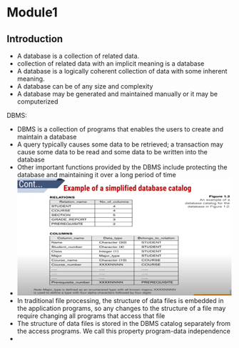 # Module1

## Introduction

- A database is a collection of related data.
- collection of related data with an implicit meaning is a database
- A database is a logically coherent collection of data with some inherent
meaning.
- A database can be of any size and complexity
- A database may be generated and maintained manually or it may be  computerized

DBMS:

- DBMS is a collection of programs that enables the users to create and maintain a database
- A query typically causes some data to be retrieved; a transaction may cause
some data to be read and some data to be written into the database
- Other important functions provided by the DBMS include protecting the  database and maintaining it over a long period of time
- ![alt text](image.png)
- In traditional file processing, the structure of data files is embedded in the application programs, so any changes to the structure of a file may require changing all programs that access that file
- The structure of data files is stored in the DBMS catalog separately from the access programs. 
We call this property program-data independence
- 